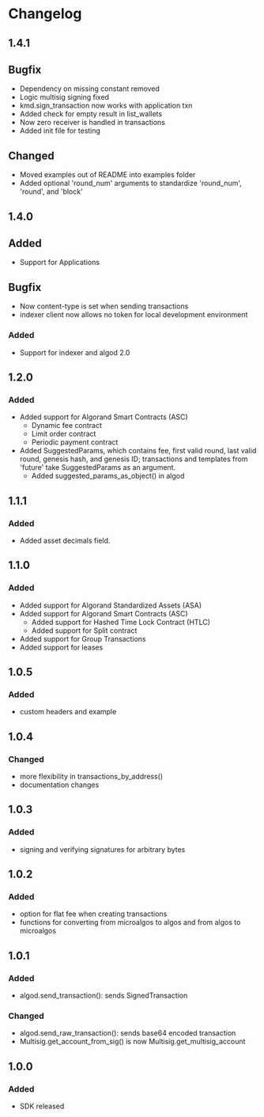 # Changelog

## 1.4.1
## Bugfix
- Dependency on missing constant removed
- Logic multisig signing fixed
- kmd.sign_transaction now works with application txn
- Added check for empty result in list_wallets
- Now zero receiver is handled in transactions
- Added init file for testing

## Changed
- Moved examples out of README into examples folder
- Added optional 'round_num' arguments to standardize 'round_num', 'round', and 'block'

## 1.4.0
## Added
- Support for Applications 
## Bugfix
- Now content-type is set when sending transactions
- indexer client now allows no token for local development environment

### Added
- Support for indexer and algod 2.0

## 1.2.0
### Added
- Added support for Algorand Smart Contracts (ASC) 
    - Dynamic fee contract
    - Limit order contract
    - Periodic payment contract
- Added SuggestedParams, which contains fee, first valid round, last valid round, genesis hash, and genesis ID; transactions and templates from 'future' take SuggestedParams as an argument.
    - Added suggested_params_as_object() in algod

## 1.1.1
### Added
- Added asset decimals field.

## 1.1.0
### Added
- Added support for Algorand Standardized Assets (ASA)
- Added support for Algorand Smart Contracts (ASC) 
    - Added support for Hashed Time Lock Contract (HTLC) 
    - Added support for Split contract
- Added support for Group Transactions
- Added support for leases

## 1.0.5
### Added
- custom headers and example

## 1.0.4
### Changed
- more flexibility in transactions_by_address()
- documentation changes

## 1.0.3
### Added
- signing and verifying signatures for arbitrary bytes

## 1.0.2
### Added
- option for flat fee when creating transactions
- functions for converting from microalgos to algos and from algos to microalgos

## 1.0.1
### Added
- algod.send_transaction(): sends SignedTransaction

### Changed
- algod.send_raw_transaction(): sends base64 encoded transaction
- Multisig.get_account_from_sig() is now Multisig.get_multisig_account

## 1.0.0
### Added
- SDK released
